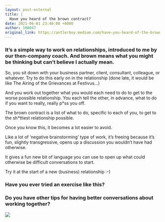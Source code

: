 ```yaml
---
layout: post-external
title: |
  Have you heard of the brown contract?
date: 2021-06-01 23:40:00 +0000
author: 100047
original_link: https://antlerboy.medium.com/have-you-heard-of-the-brown-contract-4eed4a0e1436?source=rss-97852f5a56ae------2
---
```


### It’s a simple way to work on relationships, introduced to me by our then-company coach. And brown means what you might be thinking but can’t believe I actually mean.

So, you sit down with your business partner, client, consultant, colleague, or whatever. Try to do this early on in the relationship (done late, it would be like The Airing of the Grievances at Festivus…)

And you work out together what you would each need to do to get to the worse possible relationship. You each tell the other, in advance, what to do if you want to really, really p\*ss you off.

The brown contract is a list of what to do, specific to each of you, to get to the sh\*ttiest relationship possible.

Once you know this, it becomes a lot easier to avoid.

Like a lot of ‘negative brainstorming’ type of work, it’s freeing because it’s fun, slightly transgressive, opens up a discussion you wouldn’t have had otherwise.

It gives a fun new bit of language you can use to open up what could otherwise be difficult conversations to start.

Try it at the start of a new (business) relationship :-)

### Have you ever tried an exercise like this?

### Do you have other tips for having better conversations about working together?
 ![](https://medium.com/_/stat?event=post.clientViewed&referrerSource=full_rss&postId=4eed4a0e1436)
